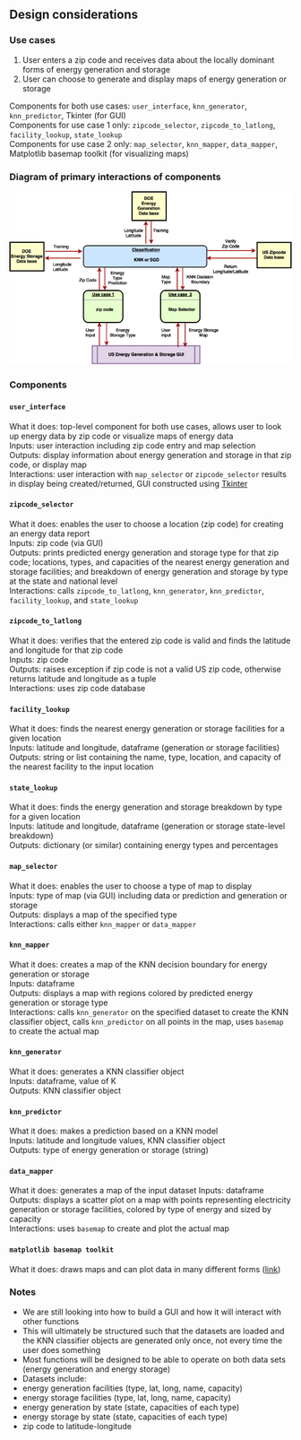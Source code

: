 ## Design considerations

### Use cases
1. User enters a zip code and receives data about the locally dominant forms of energy generation and storage
2. User can choose to generate and display maps of energy generation or storage

Components for both use cases: `user_interface`, `knn_generator`, `knn_predictor`, Tkinter (for GUI)  
Components for use case 1 only: `zipcode_selector`, `zipcode_to_latlong`, `facility_lookup`, `state_lookup`  
Components for use case 2 only: `map_selector`, `knn_mapper`, `data_mapper`, Matplotlib basemap toolkit (for visualizing maps)  

### Diagram of primary interactions of components


![Diagram of primary interactions of components](../img/Process_Flow.png)







### Components

#### `user_interface`
What it does: top-level component for both use cases, allows user to look up energy data by zip code or visualize maps of energy data  
Inputs: user interaction including zip code entry and map selection  
Outputs: display information about energy generation and storage in that zip code, or display map  
Interactions: user interaction with `map_selector` or `zipcode_selector` results in display being created/returned, GUI constructed using [Tkinter](https://wiki.python.org/moin/TkInter)


#### `zipcode_selector`
What it does: enables the user to choose a location (zip code) for creating an energy data report  
Inputs: zip code (via GUI)  
Outputs: prints predicted energy generation and storage type for that zip code; locations, types, and capacities of the nearest energy generation and storage facilities; and breakdown of energy generation and storage by type at the state and national level  
Interactions: calls `zipcode_to_latlong`, `knn_generator`, `knn_predictor`, `facility_lookup`, and `state_lookup`

#### `zipcode_to_latlong`
What it does: verifies that the entered zip code is valid and finds the latitude and longitude for that zip code  
Inputs: zip code  
Outputs: raises exception if zip code is not a valid US zip code, otherwise returns latitude and longitude as a tuple    
Interactions: uses zip code database  

#### `facility_lookup`
What it does: finds the nearest energy generation or storage facilities for a given location  
Inputs: latitude and longitude, dataframe (generation or storage facilities)  
Outputs: string or list containing the name, type, location, and capacity of the nearest facility to the input location  
#### `state_lookup`
What it does: finds the energy generation and storage breakdown by type for a given location  
Inputs: latitude and longitude, dataframe (generation or storage state-level breakdown)  
Outputs: dictionary (or similar) containing energy types and percentages  


#### `map_selector`
What it does: enables the user to choose a type of map to display  
Inputs: type of map (via GUI) including data or prediction and generation or storage  
Outputs: displays a map of the specified type  
Interactions: calls either `knn_mapper` or `data_mapper`  

#### `knn_mapper`
What it does: creates a map of the KNN decision boundary for energy generation or storage  
Inputs: dataframe    
Outputs: displays a map with regions colored by predicted energy generation or storage type    
Interactions: calls `knn_generator` on the specified dataset to create the KNN classifier object, calls `knn_predictor` on all points in the map, uses `basemap` to create the actual map  

#### `knn_generator`
What it does: generates a KNN classifier object  
Inputs: dataframe, value of K   
Outputs: KNN classifier object

#### `knn_predictor`
What it does: makes a prediction based on a KNN model  
Inputs: latitude and longitude values, KNN classifier object  
Outputs: type of energy generation or storage (string)  

#### `data_mapper`
What it does: generates a map of the input dataset
Inputs: dataframe  
Outputs: displays a scatter plot on a map with points representing electricity generation or storage facilities, colored by type of energy and sized by capacity  
Interactions: uses `basemap` to create and plot the actual map

#### `matplotlib basemap toolkit`
What it does: draws maps and can plot data in many different forms ([link](http://matplotlib.org/basemap/))



### Notes
* We are still looking into how to build a GUI and how it will interact with other functions
* This will ultimately be structured such that the datasets are loaded and the KNN classifier objects are generated only once, not every time the user does something
* Most functions will be designed to be able to operate on both data sets (energy generation and energy storage)
* Datasets include:
 * energy generation facilities (type, lat, long, name, capacity)
 * energy storage facilities (type, lat, long, name, capacity)
 * energy generation by state (state, capacities of each type)
 * energy storage by state (state, capacities of each type)
 * zip code to latitude-longitude


